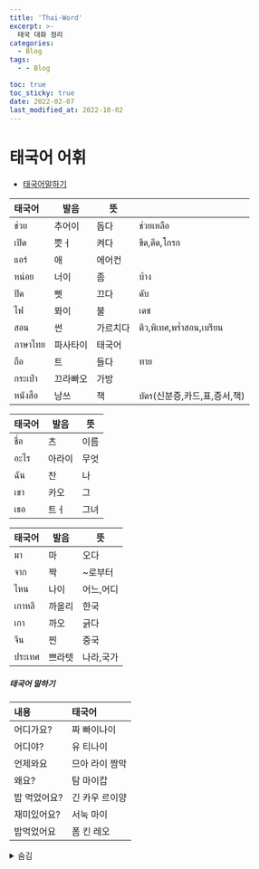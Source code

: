 ```yaml
---
title: 'Thai-Word'
excerpt: >-
  태국 대화 정리
categories:
  - Blog
tags:
  - - Blog

toc: true
toc_sticky: true
date: 2022-02-07
last_modified_at: 2022-10-02
---
```


# 태국어 어휘 
- [태국어말하기](#태국어-말하기)

|태국어|발음|뜻||
|:---|--|---|---|
|ช่วย|추어이|돕다|ช่วยเหลือ|
|เปิด|쁫ㅓ|켜다|ขีด,ดีด,โกรก|
|แอร์|애|에어컨||
|หน่อย|너이|좀|บ้าง|
|ปิด|삣|끄다|ดับ|
|ไฟ|퐈이|불|เดช|
|สอน|썬|가르치다|ติว,พิเทศ,พร่ำสอน,เบรียน|
|ภาษาไทย|파사타이|태국어||
|ถือ|트|들다|ทาย|
|กระเป๋า|끄라빠오|가방||
|หนังสือ|낭쓰|책|บัตร(신분증,카드,표,증서,책)|


|태국어|발음|뜻|
|:---|--|---|
|ชื่อ|츠|이름|
|อะไร|아라이|무엇|
|ฉัน|찬|나|
|เขา|카오|그|
|เธอ|트ㅓ|그녀|


|태국어|발음|뜻|
|:---|--|---|
|มา|마|오다
|จาก|짝|~로부터|
|ไหน|나이|어느,어디|
|เกาหลี|까올리|한국|
|เกา|까오|긁다|
|จีน|찐|중국|
|ประเทศ|쁘라텟|나라,국가|


#####  태국어 말하기


|내용|태국어|
|:---|:---|
|어디가요?|짜 빠이나이|
|어디야?|유 티나이|
|언제와요|므아 라이 짬막|
|왜요?|탐 마이캅|
|밥 먹었어요?|긴 카우 르이양|
|재미있어요?|서눅 마이|
|밥먹었어요|폼 킨 레오|


<details>
<summary> 숨김 </summary>
<div markdown="1">


|단어|태국어|
|:---|:---|
|책|낭쓰|
|사다|쓰-|
|비싸다|팽-|
|저|폼|
|당신|쿤|
|좋아하다|탑마이캅|

</div>
</details>